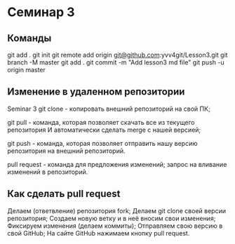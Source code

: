 # Семинар 3



## Команды
git add .
git init
git remote add origin git@github.com:yvv4git/Lesson3.git
git branch -M master
git add .
git commit -m "Add lesson3 md file"
git push -u origin master

## Изменение в удаленном репозитории

Seminar 3
 git clone - копировать внешний репозиторий на свой ПК;

 git pull - команда, которая  позволяет скачать все из текущего репозитория И автоматически сделать merge с нашей версией;

 git push - команда, которая позволяет отправить нашу версию репозитория на внешний репозиторий.

 pull request - команда для предложения изменений; запрос на вливание изменений в репозиторий.
 ## Как сделать pull request
Делаем   (ответвление) репозитория fork;
Делаем git clone своей версии репозитория;
Создаем новую ветку и в неё вносим свои изменения;
Фиксируем изменения (делаем коммиты);
Отправляем свою версию в свой GitHub;
На сайте GitHub нажимаем кнопку pull request.